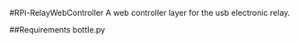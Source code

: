 #RPi-RelayWebController
A web controller layer for the usb electronic relay.

##Requirements
bottle.py
